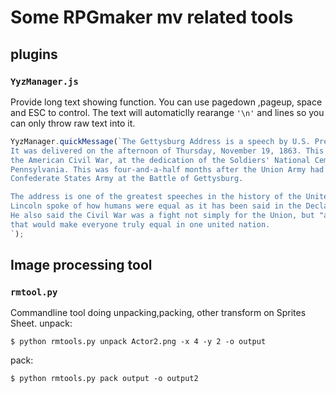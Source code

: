 # Some RPGmaker mv related tools

## plugins 

### `YyzManager.js`

Provide long text showing function. You can use pagedown ,pageup, space and ESC to control.
The text will automaticlly rearange `'\n'` and lines so you can only throw raw text into it.

```javascript
YyzManager.quickMessage(`The Gettysburg Address is a speech by U.S. President Abraham Lincoln. 
It was delivered on the afternoon of Thursday, November 19, 1863. This speech was made during 
the American Civil War, at the dedication of the Soldiers' National Cemetery in Gettysburg, 
Pennsylvania. This was four-and-a-half months after the Union Army had a victory over the 
Confederate States Army at the Battle of Gettysburg.

The address is one of the greatest speeches in the history of the United States. 
Lincoln spoke of how humans were equal as it has been said in the Declaration of Independence. 
He also said the Civil War was a fight not simply for the Union, but "a new birth of freedom" 
that would make everyone truly equal in one united nation.
`);
```


## Image processing tool

### `rmtool.py`

Commandline tool doing unpacking,packing, other transform on Sprites Sheet.
unpack:

`$ python rmtools.py unpack Actor2.png -x 4 -y 2 -o output`

pack:

`$ python rmtools.py pack output -o output2`